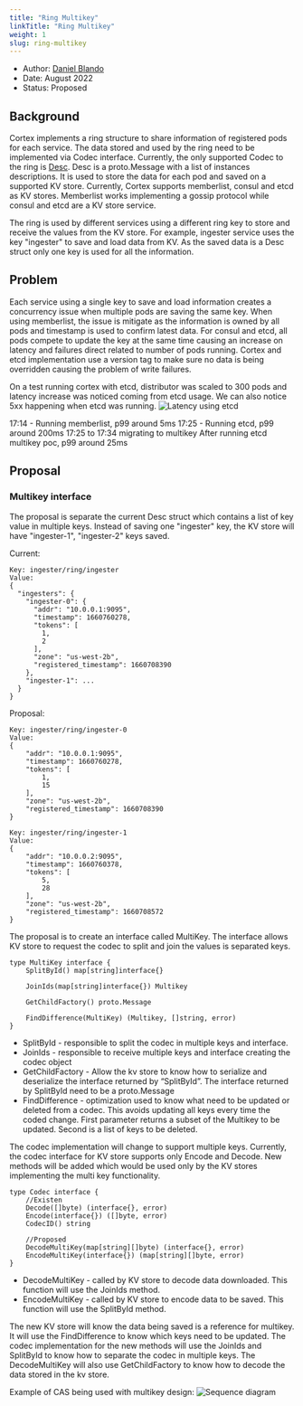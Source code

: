```yaml
---
title: "Ring Multikey"
linkTitle: "Ring Multikey"
weight: 1
slug: ring-multikey
---
```


- Author: [Daniel Blando](https://github.com/danielblando)
- Date: August 2022
- Status: Proposed

## Background

Cortex implements a ring structure to share information of registered pods for each
service. The data stored and used by the ring need to be implemented via Codec interface. Currently, the only supported
Codec to the ring is [Desc](https://github.com/cortexproject/cortex/blob/c815b3cb61e4d0a3f01e9947d44fa111bc85aa08/pkg/ring/ring.proto#L10).
Desc is a proto.Message with a list of instances descriptions. It is used to store the data for each pod and
saved on a supported KV store. Currently, Cortex supports memberlist, consul and etcd as KV stores. Memberlist works
implementing a gossip protocol while consul and etcd are a KV store service.

The ring is used by different services using a different ring key to store and receive the values from the KV store.
For example, ingester service uses the key "ingester" to save and load data from KV. As the saved data is a Desc
struct only one key is used for all the information.

## Problem

Each service using a single key to save and load information creates a concurrency issue when multiple pods are saving
the same key. When using memberlist, the issue is mitigate as the information is owned by all pods and timestamp is used
to confirm latest data. For consul and etcd, all pods compete to update the key at the same time causing an increase on
latency and failures direct related to number of pods running. Cortex and etcd implementation use a version tag to
make sure no data is being overridden causing the problem of write failures.

On a test running cortex with etcd, distributor was scaled to 300 pods and latency increase was noticed coming from etcd usage.
We can also notice 5xx happening when etcd was running.
![Latency using etcd](/images/proposals/ring-multikey-latency.png)

17:14 - Running memberlist, p99 around 5ms
17:25 - Running etcd, p99 around 200ms
17:25 to 17:34 migrating to multikey
After running etcd multikey poc, p99 around 25ms

## Proposal

### Multikey interface

The proposal is separate the current Desc struct which contains a list of key value in multiple keys. Instead of saving one
"ingester" key, the KV store will have "ingester-1", "ingester-2" keys saved.

Current:
```
Key: ingester/ring/ingester
Value:
{
  "ingesters": {
    "ingester-0": {
      "addr": "10.0.0.1:9095",
      "timestamp": 1660760278,
      "tokens": [
        1,
        2
      ],
      "zone": "us-west-2b",
      "registered_timestamp": 1660708390
    },
    "ingester-1": ...
  }
}
```

Proposal:
```
Key: ingester/ring/ingester-0
Value:
{
    "addr": "10.0.0.1:9095",
    "timestamp": 1660760278,
    "tokens": [
        1,
        15
    ],
    "zone": "us-west-2b",
    "registered_timestamp": 1660708390
}

Key: ingester/ring/ingester-1
Value:
{
    "addr": "10.0.0.2:9095",
    "timestamp": 1660760378,
    "tokens": [
        5,
        28
    ],
    "zone": "us-west-2b",
    "registered_timestamp": 1660708572
}
```

The proposal is to create an interface called MultiKey. The interface allows KV store to request the codec to split and
join the values is separated keys.

```
type MultiKey interface {
    SplitById() map[string]interface{}

    JoinIds(map[string]interface{}) Multikey

    GetChildFactory() proto.Message

    FindDifference(MultiKey) (Multikey, []string, error)
}
```

* SplitById - responsible to split the codec in multiple keys and interface.
* JoinIds - responsible to receive multiple keys and interface creating the codec object
* GetChildFactory - Allow the kv store to know how to serialize and deserialize the interface returned by “SplitById”.
  The interface returned by SplitById need to be a proto.Message
* FindDifference - optimization used to know what need to be updated or deleted from a codec. This avoids updating all keys every
  time the coded change. First parameter returns a subset of the Multikey to be updated. Second is a list of keys to
  be deleted.

The codec implementation will change to support multiple keys. Currently, the codec interface for KV store supports
only Encode and Decode. New methods will be added which would be used only by the KV stores implementing the multi
key functionality.

```
type Codec interface {
    //Existen
    Decode([]byte) (interface{}, error)
    Encode(interface{}) ([]byte, error)
    CodecID() string

    //Proposed
    DecodeMultiKey(map[string][]byte) (interface{}, error)
    EncodeMultiKey(interface{}) (map[string][]byte, error)
}
```

* DecodeMultiKey - called by KV store to decode data downloaded. This function will use the JoinIds method.
* EncodeMultiKey - called by KV store to encode data to be saved. This function will use the SplitById method.

The new KV store will know the data being saved is a reference for multikey. It will use the FindDifference
to know which keys need to be updated. The codec implementation for the new methods will use the JoinIds and SplitById
to know how to separate the codec in multiple keys. The DecodeMultiKey will also use GetChildFactory to know how to
decode the data stored in the kv store.

Example of CAS being used with multikey design:
![Sequence diagram](/images/proposals/ring-multikey-sequence.png)